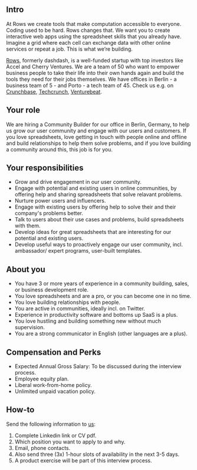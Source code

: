 ## Intro
At Rows we create tools that make computation accessible to everyone.
Coding used to be hard. Rows changes that. We want you to create interactive web apps using the spreadsheet skills that you already have. Imagine a grid where each cell can exchange data with other online services or repeat a job. This is what we’re building.

[Rows](https://rows.com/), formerly dashdash, is a well-funded startup with top investors like Accel and Cherry Ventures. We are a team of 50 who want to empower business people to take their life into their own hands again and build the tools they need for their jobs themselves. We have offices in Berlin - a business team of 5 - and Porto - a tech team of 45. Check us e.g. on [Crunchbase](https://www.crunchbase.com/organization/dashdash), [Techcrunch](https://techcrunch.com/2018/05/16/dashdash-a-platform-to-create-web-apps-using-only-spreadsheet-skills-nabs-8m-led-by-accel/), [Venturebeat](https://venturebeat.com/2018/05/16/accel-leads-8-million-investment-in-dashdash-to-create-web-apps-from-spreadsheets/). 

## Your role
We are hiring a Community Builder for our office in Berlin, Germany, to help us grow our user community and engage with our users and customers. If you love spreadsheets, love getting in touch with people online and offline and build relationships to help them solve problems, and if you love building a community around this, this job is for you.

## Your responsibilities
- Grow and drive engagement in our user community.
- Engage with potential and existing users in online communities, by offering help and sharing spreadsheets that solve relavant problems.
- Nurture power users and influencers.
- Engage with existing users by offering help to solve their and their company's problems better.
- Talk to users about their use cases and problems, build spreadsheets with them.
- Develop ideas for great spreadsheets that are interesting for our potential and existing users.
- Develop useful ways to proactively engage our user community, incl. ambassador/ expert programs, user-built templates.

## About you
- You have 3 or more years of experience in a community building, sales, or business development role. 
- You love spreadsheets and are a pro, or you can become one in no time.
- You love building relationships with people. 
- You are active in communities, ideally incl. on Twitter.
- Experience in productivity software and bottoms up SaaS is a plus.
- You love hustling and building something new without much supervision.
- You are a strong communicator in English (other languages are a plus).

## Compensation and Perks
- Expected Annual Gross Salary: To be discussed during the interview process.
- Employee equity plan.
- Liberal work-from-home policy.
- Unlimited unpaid vacation policy.

## How-to
Send the following information to [us](mailto:join@rows.com):
1. Complete Linkedin link or CV pdf.
1. Which position you want to apply to and why.
1. Email, phone contacts.
1. Also send three (3x) 1-hour slots of availability in the next 3-5 days.
1. A product exercise will be part of this interview process.
